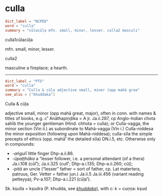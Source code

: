 # culla

``` toml
dict_label = "NCPED"
word = "culla"
summary = "cūlacūḷa mfn. small, minor, lesser. culla2 masculi"
```

culla1cūlacūḷa

mfn. small, minor, lesser.

culla2

masculine a fireplace; a hearth.

--------------------

``` toml
dict_label = "PTS"
word = "culla"
summary = "Culla & cūḷa adjective small, minor (opp mahā grea"
see_also = ["khuddaka"]
```

Culla & cūḷa

adjective small, minor (opp mahā great, major), often in conn. with names & titles of books, e.g. c˚ Anāthapiṇḍika = A jr. Ja.ii.287, cp Anglo\-Indian chota sahīb the younger gentleman (Hind. chhota = culla); or Culla\-vagga, the minor section (Vin ii.) as subordinate to Mahā\-vagga (Vin i.) Culla\-niddesa the minor exposition (following upon Mahā\-niddesa); culla\-sīla the siṃple precepts of ethics (opp. mahā˚ the detailed sīla) DN.i.5, etc. Otherwise only in compounds:

* *\-aṅgulī* little finger Dhp\-a.ii.86.
* *\-ūpaṭṭhāka* a “lesser follower, i.e. a personal attendant (of a thera) Ja.i.108 (cūl˚); Ja.ii.325 (cull˚; Dhp\-a.i.135; Dhp\-a.ii.260; cūḷ);
* *\-pitā* an uncle (“lesser” father = sort of father, cp. Lat matertera, patruus, Ger. Vetter = father jun.) Ja.ii.5 Ja.iii.456 (variant reading petteyya); Pv\-a.107; Dhp\-a.i.221 (cūḷa˚).

Sk. kṣulla = kṣudra (P. khudda, see *[khuddaka](khuddaka.md)*), with c: k = cuṇṇa: kṣud

